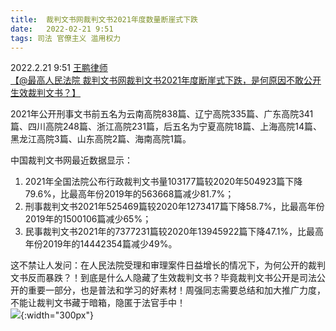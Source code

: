 ```yaml
---
title:  裁判文书网裁判文书2021年度数量断崖式下跌
date:   2022-02-21 9:51
tags: 司法 官僚主义 滥用权力
---
```

2022.2.21 9:51 [王鹏律师](https://weibo.com/u/1773958670)   
[【@最高人民法院 裁判文书网裁判文书2021年度断崖式下跌，是何原因不敢公开生效裁判文书？】](https://weibo.com/1773958670/Lgt1sk3gQ)  

2021年公开刑事文书前五名为云南高院838篇、辽宁高院335篇、广东高院341篇、四川高院248篇、浙江高院231篇，后五名为宁夏高院18篇、上海高院14篇、黑龙江高院3篇、山东高院2篇、海南高院1篇。

中国裁判文书网最近数据显示：

1. 2021年全国法院公布行政裁判文书量103177篇较2020年504923篇下降79.6%，比最高年份2019年的563668篇减少81.7%；
2. 刑事裁判文书2021年525469篇较2020年1273417篇下降58.7%，比最高年份2019年的1500106篇减少65%；
3. 民事裁判文书2021年的7377231篇较2020年13945922篇下降47.1%，比最高年份2019年的14442354篇减少49%。

这不禁让人发问：在人民法院受理和审理案件日益增长的情况下，为何公开的裁判文书反而暴跌？！到底是什么人隐藏了生效裁判文书？毕竟裁判文书公开是司法公开的重要一部分，也是普法和学习的好素材！周强同志需要总结和加大推广力度，不能让裁判文书藏于暗箱，隐匿于法官手中！  
![](1.jpg){:width="300px"}